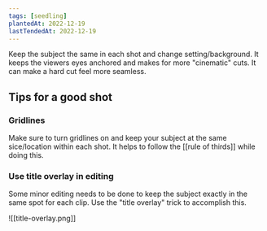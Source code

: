 ```yaml
---
tags: [seedling]
plantedAt: 2022-12-19
lastTendedAt: 2022-12-19
---
```


Keep the subject the same in each shot and change setting/background. It keeps the viewers eyes anchored and makes for more "cinematic" cuts. It can make a hard cut feel more seamless.

## Tips for a good shot

### Gridlines

Make sure to turn gridlines on and keep your subject at the same sice/location within each shot. It helps to follow the [[rule of thirds]] while doing this.

### Use title overlay in editing

Some minor editing needs to be done to keep the subject exactly in the same spot for each clip. Use the "title overlay" trick to accomplish this.

![[title-overlay.png]]